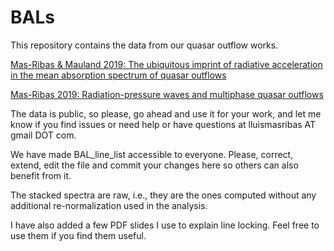 # BALs

   This repository contains the data from our quasar outflow works. 
   
[Mas-Ribas & Mauland 2019: The ubiquitous imprint of radiative acceleration in the mean absorption spectrum of quasar outflows](http://adsabs.harvard.edu/abs/2019arXiv190204085M)

[Mas-Ribas 2019: Radiation-pressure waves and multiphase quasar outflows](http://adsabs.harvard.edu/abs/2019arXiv190308170M)

The data is public, so please, go ahead and use it for your work, and let me know if you find 
issues or need help or have questions at lluismasribas AT gmail DOT com.


  We have made BAL_line_list accessible to everyone. 
Please, correct, extend, edit the file and commit your changes here so others can also 
benefit from it. 

  The stacked spectra are raw, i.e., they are the ones computed without any additional 
re-normalization used in the analysis.

  I have also added a few PDF slides I use to explain line locking. Feel free to use them 
if you find them useful.



